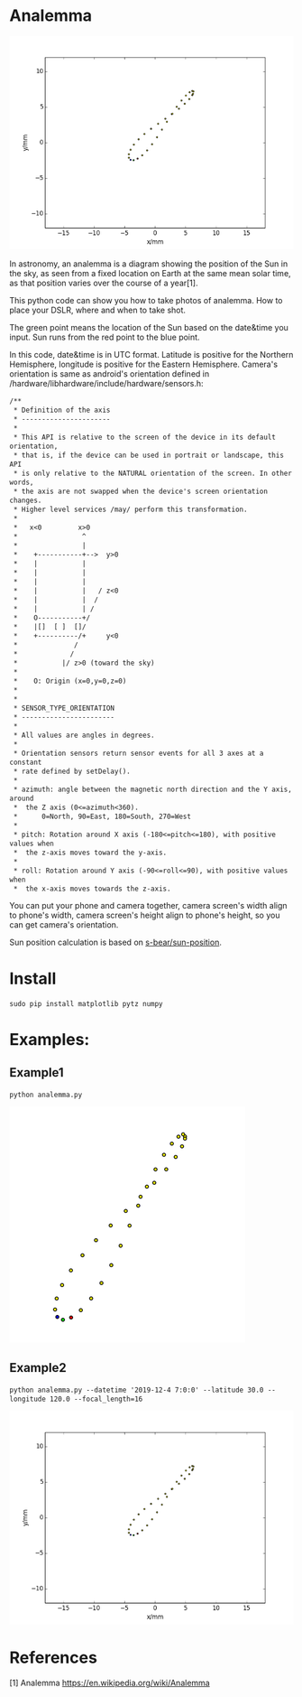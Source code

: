 # Analemma

![alt example2](https://raw.githubusercontent.com/weishuyin/analemma/master/img/example2.png "example2")

In astronomy, an analemma is a diagram showing the position of the Sun in the sky, as seen from a fixed location on Earth at the same mean solar time, as that position varies over the course of a year[1]. 

This python code can show you how to take photos of analemma. How to place your DSLR, where and when to take shot.

The green point means the location of the Sun based on the date&time you input. Sun runs from the red point to the blue point.

In this code, date&time is in UTC format. Latitude is positive for the Northern Hemisphere, longitude is positive for the Eastern Hemisphere. Camera's orientation is same as android's orientation defined in /hardware/libhardware/include/hardware/sensors.h:
```
/**
 * Definition of the axis
 * ----------------------
 *
 * This API is relative to the screen of the device in its default orientation,
 * that is, if the device can be used in portrait or landscape, this API
 * is only relative to the NATURAL orientation of the screen. In other words,
 * the axis are not swapped when the device's screen orientation changes.
 * Higher level services /may/ perform this transformation.
 *
 *   x<0         x>0
 *                ^
 *                |
 *    +-----------+-->  y>0
 *    |           |
 *    |           |
 *    |           |
 *    |           |   / z<0
 *    |           |  /
 *    |           | /
 *    O-----------+/
 *    |[]  [ ]  []/
 *    +----------/+     y<0
 *              /
 *             /
 *           |/ z>0 (toward the sky)
 *
 *    O: Origin (x=0,y=0,z=0)
 *
 *
 * SENSOR_TYPE_ORIENTATION
 * -----------------------
 * 
 * All values are angles in degrees.
 * 
 * Orientation sensors return sensor events for all 3 axes at a constant
 * rate defined by setDelay().
 *
 * azimuth: angle between the magnetic north direction and the Y axis, around 
 *  the Z axis (0<=azimuth<360).
 *      0=North, 90=East, 180=South, 270=West
 * 
 * pitch: Rotation around X axis (-180<=pitch<=180), with positive values when
 *  the z-axis moves toward the y-axis.
 *
 * roll: Rotation around Y axis (-90<=roll<=90), with positive values when
 *  the x-axis moves towards the z-axis.
```
You can put your phone and camera together, camera screen's width align to phone's width, camera screen's height align to phone's height, so you can get camera's orientation.

Sun position calculation is based on [s-bear/sun-position](https://github.com/s-bear/sun-position).

# Install
```
sudo pip install matplotlib pytz numpy
```

# Examples:

## Example1
```
python analemma.py
```
![alt example1](https://raw.githubusercontent.com/weishuyin/analemma/master/img/example1.png "example1")

## Example2
```
python analemma.py --datetime '2019-12-4 7:0:0' --latitude 30.0 --longitude 120.0 --focal_length=16
```
![alt example2](https://raw.githubusercontent.com/weishuyin/analemma/master/img/example2.png "example2")


# References
[1] Analemma <https://en.wikipedia.org/wiki/Analemma>
